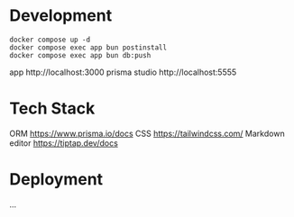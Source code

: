 # Development

```
docker compose up -d
docker compose exec app bun postinstall
docker compose exec app bun db:push
```

app
http://localhost:3000
prisma studio
http://localhost:5555

# Tech Stack
ORM
https://www.prisma.io/docs
CSS
https://tailwindcss.com/
Markdown editor
https://tiptap.dev/docs

# Deployment
...
